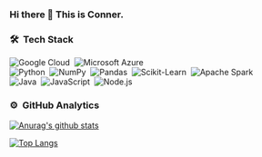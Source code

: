 ### Hi there 👋 This is Conner.

<!--
**Connerrrrr/Connerrrrr** is a ✨ _special_ ✨ repository because its `README.md` (this file) appears on your GitHub profile.

Here are some ideas to get you started:

- 🔭 I’m currently working on ...
- 🌱 I’m currently learning ...
- 👯 I’m looking to collaborate on ...
- 🤔 I’m looking for help with ...
- 💬 Ask me about ...
- 📫 How to reach me: ...
- 😄 Pronouns: ...
- ⚡ Fun fact: ...
-->

### 🛠 &nbsp;Tech Stack

![Google Cloud](https://img.shields.io/badge/-Google_Cloud-FFFFFF?logo=google-cloud&logoColor=4285F4&style=flat)&nbsp;
![Microsoft Azure](https://img.shields.io/badge/-Microsoft_Azure-FFFFFF?logo=microsoft-azure&logoColor=0089D6&style=flat)\
![Python](https://img.shields.io/badge/-Python-FFFFFF?logo=python&logoColor=3776AB&style=flat)&nbsp;
![NumPy](https://img.shields.io/badge/-NumPy-FFFFFF?logo=numpy&logoColor=013243&style=flat)&nbsp;
![Pandas](https://img.shields.io/badge/-Pandas-FFFFFF?logo=pandas&logoColor=150458&style=flat)&nbsp;
![Scikit-Learn](https://img.shields.io/badge/-Scikit-FFFFFF?logo=scikit-learn&logoColor=F7931E&style=flat)&nbsp;
![Apache Spark](https://img.shields.io/badge/-Apache_Spark-FFFFFF?logo=apache-spark&logoColor=E25A1C&style=flat)\
![Java](https://img.shields.io/badge/-Java-FFFFFF?logo=java&logoColor=007396&style=flat)&nbsp;
![JavaScript](https://img.shields.io/badge/-JavaScript-FFFFFF?logo=javascript&logoColor=F7DF1E&style=flat)&nbsp;
![Node.js](https://img.shields.io/badge/-Node.js-FFFFFF?logo=node.js&logoColor=339933&style=flat)&nbsp;

### ⚙️ &nbsp;GitHub Analytics

[![Anurag's github stats](https://github-readme-stats.vercel.app/api?username=Connerrrrr&show_icons=true&count_private=true&hide=stars,issues,contribs)](https://github.com/anuraghazra/github-readme-stats)

[![Top Langs](https://github-readme-stats.vercel.app/api/top-langs/?username=Connerrrrr&langs_count=8&layout=compact)](https://github.com/anuraghazra/github-readme-stats)
